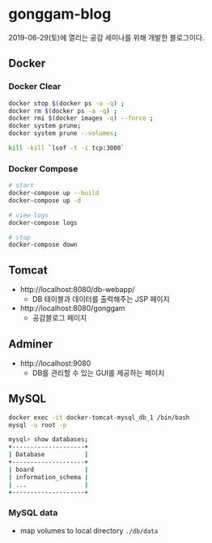 # gonggam-blog

2019-06-29(토)에 열리는 공감 세미나를 위해 개발한 블로그이다.

## Docker

### Docker Clear

```sh
docker stop $(docker ps -a -q) ;
docker rm $(docker ps -a -q) ;
docker rmi $(docker images -q) --force ;
docker system prune;
docker system prune --volumes;

kill -kill `lsof -t -i tcp:3000`
```

### Docker Compose

```sh
# start
docker-compose up --build
docker-compose up -d

# view logs
docker-compose logs

# stop
docker-compose down
```

## Tomcat

- http://localhost:8080/db-webapp/
  - DB 테이블과 데이터를 출력해주는 JSP 페이지
- http://localhost:8080/gonggam
  - 공감블로그 페이지

## Adminer

- http://localhost:9080
  - DB를 관리할 수 있는 GUI를 제공하는 페이지

## MySQL

```sh
docker exec -it docker-tomcat-mysql_db_1 /bin/bash
mysql -u root -p

mysql> show databases;
+--------------------+
| Database           |
+--------------------+
| board              |
| information_schema |
| ...                |
+--------------------+
```

### MySQL data

- map volumes to local directory `./db/data`
